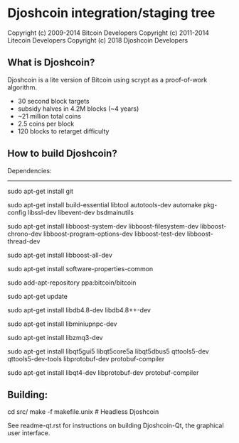 Djoshcoin integration/staging tree
================================


Copyright (c) 2009-2014 Bitcoin Developers
Copyright (c) 2011-2014 Litecoin Developers
Copyright (c) 2018      Djoshcoin Developers

What is Djoshcoin?
----------------

Djoshcoin is a lite version of Bitcoin using scrypt as a proof-of-work algorithm.
 - 30 second block targets
 - subsidy halves in 4.2M blocks (~4 years)
 - ~21 million total coins
 - 2.5 coins per block
 - 120 blocks to retarget difficulty

How to build Djoshcoin?
----------------

Dependencies:

----------------
  sudo apt-get install git

  sudo apt-get install build-essential libtool autotools-dev automake pkg-config libssl-dev libevent-dev bsdmainutils

  sudo apt-get install libboost-system-dev libboost-filesystem-dev libboost-chrono-dev libboost-program-options-dev libboost-test-dev libboost-thread-dev

  sudo apt-get install libboost-all-dev

  sudo apt-get install software-properties-common

  sudo add-apt-repository ppa:bitcoin/bitcoin

  sudo apt-get update

  sudo apt-get install libdb4.8-dev libdb4.8++-dev

  sudo apt-get install libminiupnpc-dev

  sudo apt-get install libzmq3-dev

  sudo apt-get install libqt5gui5 libqt5core5a libqt5dbus5 qttools5-dev qttools5-dev-tools libprotobuf-dev protobuf-compiler

  sudo apt-get install libqt4-dev libprotobuf-dev protobuf-compiler

Building:
----------------
  cd src/
  make -f makefile.unix		# Headless Djoshcoin

See readme-qt.rst for instructions on building Djoshcoin-Qt, the graphical user interface.
